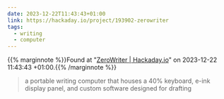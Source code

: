 ```yaml
---
date: 2023-12-22T11:43:43+01:00
link: https://hackaday.io/project/193902-zerowriter
tags:
  - writing
  - computer
---
```

{{% marginnote %}}Found at "[ZeroWriter | Hackaday.io](https://web.archive.org/web/20231222114343/https://hackaday.io/project/193902-zerowriter)" on 2023-12-22 11:43:43 +01:00.{{% /marginnote %}}

> a portable writing computer that houses a 40% keyboard, e-ink display panel, and custom software designed for drafting